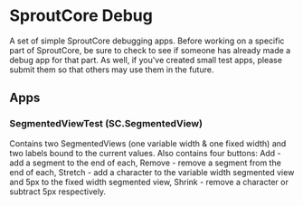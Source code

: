 SproutCore Debug
================

A set of simple SproutCore debugging apps.  Before working on a specific part of SproutCore, be sure to check to see if someone has already made a debug app for that part.  As well, if you've created small test apps, please submit them so that others may use them in the future.

Apps
----

### SegmentedViewTest (SC.SegmentedView)

Contains two SegmentedViews (one variable width & one fixed width) and two labels bound to the current values. Also contains four buttons: Add - add a segment to the end of each, Remove - remove a segment from the end of each, Stretch - add a character to the variable width segmented view and 5px to the fixed width segmented view, Shrink - remove a character or subtract 5px respectively.


